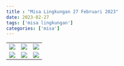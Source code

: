 ```yaml
---
title : "Misa Lingkungan 27 Februari 2023"
date: 2023-02-27
tags: ['misa lingkungan']
categories: ['misa']
---
```

| | | |
|---|---|---|
| ![](/img/misa27feb233.avif) | ![](/img/misa27feb234.avif) | ![](/img/misa27feb235.avif) | 
| ![](/img/misa27feb236.avif) | ![](/img/misa27feb237.avif) | ![](/img/misa27feb239.avif) | 

